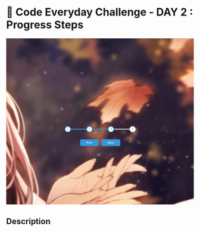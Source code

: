 # 🚀 Code Everyday Challenge  - DAY 2 : Progress Steps

![Challenge Image](images/day2.png)

## Description